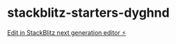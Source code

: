 # stackblitz-starters-dyghnd

[Edit in StackBlitz next generation editor ⚡️](https://stackblitz.com/~/github.com/Dokunahii/stackblitz-starters-dyghnd)